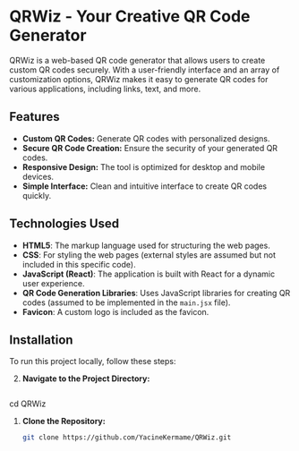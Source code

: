 # QRWiz - Your Creative QR Code Generator

QRWiz is a web-based QR code generator that allows users to create custom QR codes securely. With a user-friendly interface and an array of customization options, QRWiz makes it easy to generate QR codes for various applications, including links, text, and more.

## Features

- **Custom QR Codes:** Generate QR codes with personalized designs.
- **Secure QR Code Creation:** Ensure the security of your generated QR codes.
- **Responsive Design:** The tool is optimized for desktop and mobile devices.
- **Simple Interface:** Clean and intuitive interface to create QR codes quickly.

## Technologies Used

- **HTML5**: The markup language used for structuring the web pages.
- **CSS**: For styling the web pages (external styles are assumed but not included in this specific code).
- **JavaScript (React)**: The application is built with React for a dynamic user experience.
- **QR Code Generation Libraries**: Uses JavaScript libraries for creating QR codes (assumed to be implemented in the `main.jsx` file).
- **Favicon**: A custom logo is included as the favicon.

## Installation

To run this project locally, follow these steps:

2. **Navigate to the Project Directory:**
   ```bash
  cd QRWiz

1. **Clone the Repository:**
   ```bash
   git clone https://github.com/YacineKermame/QRWiz.git
